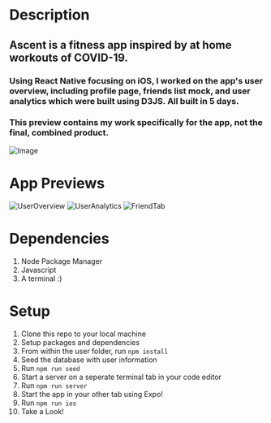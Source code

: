 # Description

## Ascent is a fitness app inspired by at home workouts of COVID-19.
### Using React Native focusing on iOS, I worked on the app's user overview, including profile page, friends list mock, and user analytics which were built using D3JS. All built in 5 days.


### **This preview contains my work specifically for the app, not the final, combined product.**
![Image](https://seeddata-sdc.s3-us-west-1.amazonaws.com/AscendLogo.png)

# App Previews
![UserOverview](https://seeddata-sdc.s3-us-west-1.amazonaws.com/Screen+Shot+2020-06-15+at+11.21.39+AM.jpg)
![UserAnalytics](https://seeddata-sdc.s3-us-west-1.amazonaws.com/Screen+Shot+2020-06-15+at+11.21.56+AM.jpg)
![FriendTab](https://seeddata-sdc.s3-us-west-1.amazonaws.com/Screen+Shot+2020-06-15+at+11.21.47+AM.jpg)

# Dependencies
1. Node Package Manager
1. Javascript
1. A terminal :)

# Setup
1. Clone this repo to your local machine
1. Setup packages and dependencies
  1. From within the user folder, run `npm install`
1. Seed the database with user information
  1. Run `npm run seed`
1. Start a server on a seperate terminal tab in your code editor
  1. Run `npm run server`
1. Start the app in your other tab using Expo!
  1. Run `npm run ios`
1. Take a Look!
